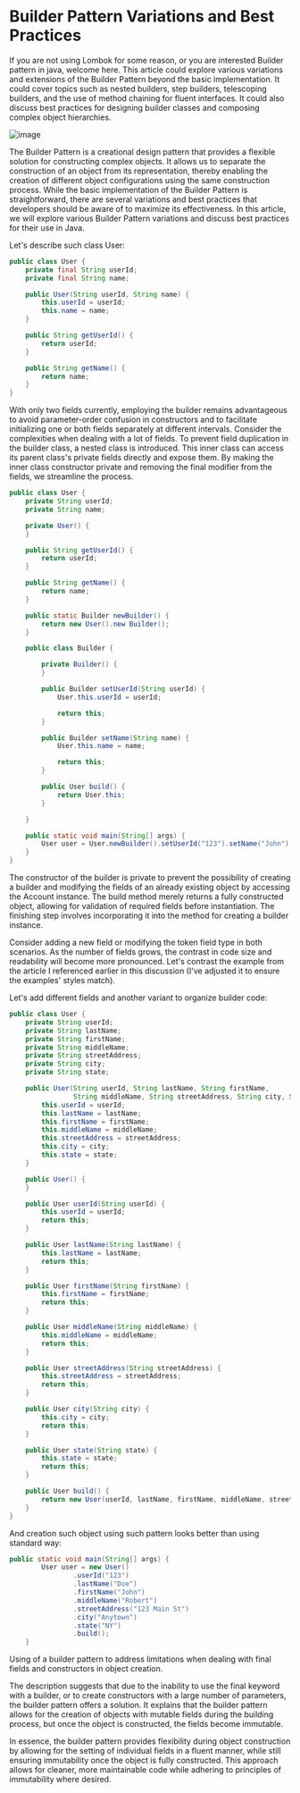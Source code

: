 # Builder Pattern Variations and Best Practices

If you are not using Lombok for some reason, or you are interested Builder pattern in java, welcome here. This article could explore various variations and extensions of the Builder Pattern beyond the basic implementation. It could cover topics such as nested builders, step builders, telescoping builders, and the use of method chaining for fluent interfaces. It could also discuss best practices for designing builder classes and composing complex object hierarchies.

![image](source/title.jpeg)

The Builder Pattern is a creational design pattern that provides a flexible solution for constructing complex objects. It allows us to separate the construction of an object from its representation, thereby enabling the creation of different object configurations using the same construction process. While the basic implementation of the Builder Pattern is straightforward, there are several variations and best practices that developers should be aware of to maximize its effectiveness. In this article, we will explore various Builder Pattern variations and discuss best practices for their use in Java.

Let's describe such class User:

```java
public class User {
    private final String userId;
    private final String name;

    public User(String userId, String name) {
        this.userId = userId;
        this.name = name;
    }

    public String getUserId() {
        return userId;
    }

    public String getName() {
        return name;
    }
}
```

With only two fields currently, employing the builder remains advantageous to avoid parameter-order confusion in constructors and to facilitate initializing one or both fields separately at different intervals. Consider the complexities when dealing with a lot of fields. To prevent field duplication in the builder class, a nested class is introduced. This inner class can access its parent class's private fields directly and expose them. By making the inner class constructor private and removing the final modifier from the fields, we streamline the process.

```java
public class User {
    private String userId;
    private String name;

    private User() {
    }

    public String getUserId() {
        return userId;
    }

    public String getName() {
        return name;
    }

    public static Builder newBuilder() {
        return new User().new Builder();
    }

    public class Builder {

        private Builder() {
        }

        public Builder setUserId(String userId) {
            User.this.userId = userId;

            return this;
        }

        public Builder setName(String name) {
            User.this.name = name;

            return this;
        }

        public User build() {
            return User.this;
        }

    }

    public static void main(String[] args) {
        User user = User.newBuilder().setUserId("123").setName("John").build();
    }
}
```

The constructor of the builder is private to prevent the possibility of creating a builder and modifying the fields of an already existing object by accessing the Account instance. The build method merely returns a fully constructed object, allowing for validation of required fields before instantiation. The finishing step involves incorporating it into the method for creating a builder instance.

Consider adding a new field or modifying the token field type in both scenarios. As the number of fields grows, the contrast in code size and readability will become more pronounced. Let's contrast the example from the article I referenced earlier in this discussion (I've adjusted it to ensure the examples' styles match).

Let's add different fields and another variant to organize builder code:


```java
public class User {
    private String userId;
    private String lastName;
    private String firstName;
    private String middleName;
    private String streetAddress;
    private String city;
    private String state;

    public User(String userId, String lastName, String firstName,
                String middleName, String streetAddress, String city, String state) {
        this.userId = userId;
        this.lastName = lastName;
        this.firstName = firstName;
        this.middleName = middleName;
        this.streetAddress = streetAddress;
        this.city = city;
        this.state = state;
    }

    public User() {
    }

    public User userId(String userId) {
        this.userId = userId;
        return this;
    }

    public User lastName(String lastName) {
        this.lastName = lastName;
        return this;
    }

    public User firstName(String firstName) {
        this.firstName = firstName;
        return this;
    }

    public User middleName(String middleName) {
        this.middleName = middleName;
        return this;
    }

    public User streetAddress(String streetAddress) {
        this.streetAddress = streetAddress;
        return this;
    }

    public User city(String city) {
        this.city = city;
        return this;
    }

    public User state(String state) {
        this.state = state;
        return this;
    }

    public User build() {
        return new User(userId, lastName, firstName, middleName, streetAddress, city, state);
    }
}
```

And creation such object using such pattern looks better than using standard way:

```java
public static void main(String[] args) {
        User user = new User()
                .userId("123")
                .lastName("Doe")
                .firstName("John")
                .middleName("Robert")
                .streetAddress("123 Main St")
                .city("Anytown")
                .state("NY")
                .build();
    }
```

Using of a builder pattern to address limitations when dealing with final fields and constructors in object creation.

The description suggests that due to the inability to use the final keyword with a builder, or to create constructors with a large number of parameters, the builder pattern offers a solution. It explains that the builder pattern allows for the creation of objects with mutable fields during the building process, but once the object is constructed, the fields become immutable.

In essence, the builder pattern provides flexibility during object construction by allowing for the setting of individual fields in a fluent manner, while still ensuring immutability once the object is fully constructed. This approach allows for cleaner, more maintainable code while adhering to principles of immutability where desired.